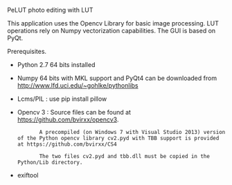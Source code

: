 PeLUT photo editing with LUT

This application uses the Opencv Library for basic image processing.
LUT operations rely on Numpy vectorization capabilities.
The GUI is based on PyQt.

Prerequisites.

  - Python 2.7 64 bits installed

  - Numpy 64 bits with MKL support and PyQt4 can be downloaded from http://www.lfd.uci.edu/~gohlke/pythonlibs

  - Lcms/PIL : use pip install pillow

  - Opencv 3 : Source files can be found at https://github.com/bvirxx/opencv3.

               A precompiled (on Windows 7 with Visual Studio 2013) version of the Python opencv library cv2.pyd with TBB support is provided at https://github.com/bvirxx/CS4

               The two files cv2.pyd and tbb.dll must be copied in the Python/Lib directory.

  - exiftool



